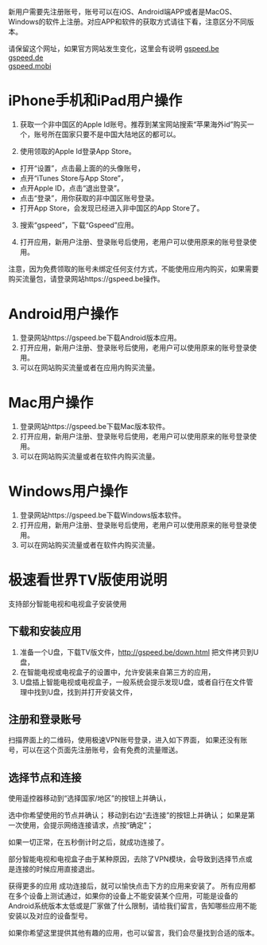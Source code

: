 新用户需要先注册账号，账号可以在iOS、Android端APP或者是MacOS、Windows的软件上注册。对应APP和软件的获取方式请往下看，注意区分不同版本。

请保留这个网址，如果官方网站发生变化，这里会有说明
[gspeed.be](http://gspeed.be/)  
[gspeed.de](http://gspeed.de/)  
[gspeed.mobi](http://gspeed.mobi/)  

# iPhone手机和iPad用户操作

1. 获取一个非中国区的Apple Id账号。推荐到某宝网站搜索“苹果海外id”购买一个，账号所在国家只要不是中国大陆地区的都可以。

2. 使用领取的Apple Id登录App Store。

* 打开“设置”，点击最上面的的头像账号，  
* 点开“iTunes Store与App Store”，  
* 点开Apple ID，点击“退出登录”。  
* 点击“登录”，用你获取的非中国区账号登录。  
* 打开App Store，会发现已经进入非中国区的App Store了。  

3. 搜索“gspeed”，下载“Gspeed”应用。

4. 打开应用，新用户注册、登录账号后使用，老用户可以使用原来的账号登录使用。

注意，因为免费领取的账号未绑定任何支付方式，不能使用应用内购买，如果需要购买流量包，请登录网站https://gspeed.be操作。


# Android用户操作
1. 登录网站https://gspeed.be下载Android版本应用。
2. 打开应用，新用户注册、登录账号后使用，老用户可以使用原来的账号登录使用。
3. 可以在网站购买流量或者在应用内购买流量。

# Mac用户操作
1. 登录网站https://gspeed.be下载Mac版本软件。
2. 打开应用，新用户注册、登录账号后使用，老用户可以使用原来的账号登录使用。
3. 可以在网站购买流量或者在软件内购买流量。

# Windows用户操作
1. 登录网站https://gspeed.be下载Windows版本软件。
2. 打开应用，新用户注册、登录账号后使用，老用户可以使用原来的账号登录使用。
3. 可以在网站购买流量或者在软件内购买流量。


# 极速看世界TV版使用说明
支持部分智能电视和电视盒子安装使用
## 下载和安装应用

1. 准备一个U盘，下载TV版文件，http://gspeed.be/down.html 把文件拷贝到U盘，
2. 在智能电视或电视盒子的设置中，允许安装来自第三方的应用，
3. U盘插上智能电视或电视盒子，一般系统会提示发现U盘，或者自行在文件管理中找到U盘，找到并打开安装文件，

## 注册和登录账号

扫描界面上的二维码，使用极速VPN账号登录，进入如下界面，
如果还没有账号，可以在这个页面先注册账号，会有免费的流量赠送。

## 选择节点和连接
使用遥控器移动到“选择国家/地区”的按钮上并确认，

选中你希望使用的节点并确认；
移动到右边“去连接”的按钮上并确认；
如果是第一次使用，会提示网络连接请求，点按“确定”；

如果一切正常，在五秒倒计时之后，就成功连接了。

部分智能电视和电视盒子由于某种原因，去除了VPN模块，会导致到选择节点或是连接的时候应用直接退出。

获得更多的应用
成功连接后，就可以愉快点击下方的应用来安装了。
所有应用都在多个设备上测试通过，如果你的设备上不能安装某个应用，可能是设备的Android系统版本太低或是厂家做了什么限制，请给我们留言，告知哪些应用不能安装以及对应的设备型号。

如果你希望这里提供其他有趣的应用，也可以留言，我们会尽量找到合适的版本。

